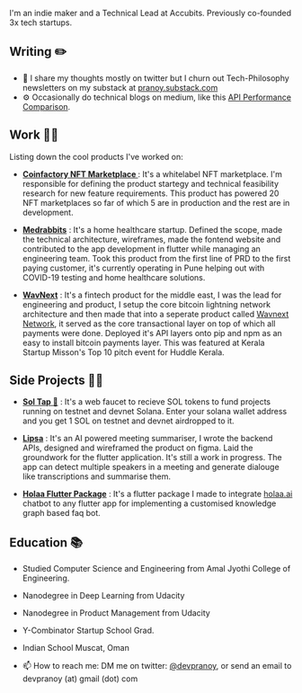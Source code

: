 I'm an indie maker and a Technical Lead at Accubits. Previously co-founded 3x tech startups. 


## Writing ✏️
 - 🤔 I share my thoughts mostly on twitter but I churn out Tech-Philosophy newsletters on my substack at [pranoy.substack.com](https://pranoy.substack.com)
 - ⚙️ Occasionally do technical blogs on medium, like this [API Performance Comparison](https://medium.com/innovation-incubator/rest-api-performance-comparison-python-vs-golang-dc4decbd0543). 



## Work 👨‍💻

Listing down the cool products I've worked on: 

- [<b>Coinfactory NFT Marketplace </b>](https://icoplatform.tech/whitelabel-nft-marketplace-platform.html) : It's a whitelabel NFT marketplace. I'm responsible for defining the product startegy and technical feasibility research for new feature requirements.  This product has powered 20 NFT marketplaces so far of which 5 are in production and the rest are in development.   

- [<b>Medrabbits</b>](https://www.medrabbits.com) : It's a home healthcare startup. Defined the scope, made the technical architecture, wireframes, made the fontend website and contributed to the app development in flutter while managing an engineering team. Took this product from the first line of PRD to the first paying customer, it's currently operating in Pune helping out with COVID-19 testing and home healthcare solutions. 

- [<b>WavNext</b>](https://wavnext.com) : It's a fintech product for the middle east, I was the lead for engineering and product, I setup the core bitcoin lightning network architecture and then made that into a seperate product called [Wavnext Network](https://wavnext.com/network), it served as the core transactional layer on top of which all payments were done. Deployed it's API layers onto pip and npm as an easy to install bitcoin payments layer. This was featured at Kerala Startup Misson's Top 10 pitch event for Huddle Kerala. 


## Side Projects 👨‍💻


- [<b>Sol Tap 🚰</b>](http://solanatap.com/) : It's a web faucet to recieve SOL tokens to fund projects running on testnet and devnet Solana. Enter your solana wallet address and you get 1 SOL on testnet and devnet airdropped to it. 

- [<b>Lipsa</b>](https://play.google.com/store/apps/details?id=com.lipsa.lipsa&hl=en_IN) : It's an AI powered meeting summariser, I wrote the backend APIs, designed and wireframed the product on figma. Laid the groundwork for the flutter application. It's still a work in progress. The app can detect multiple speakers in a meeting and generate dialouge like transcriptions and summarise them. 

- [<b>Holaa Flutter Package</b>](https://pub.dev/packages/holaa) : It's a flutter package I made to integrate [holaa.ai](https://www.holaa.ai) chatbot to any flutter app for implementing a customised knowledge graph based faq bot. 

## Education 📚

- Studied Computer Science and Engineering from Amal Jyothi College of Engineering. 
- Nanodegree in Deep Learning from Udacity
- Nanodegree in Product Management from Udacity
- Y-Combinator Startup School Grad. 
- Indian School Muscat, Oman



- 📫 How to reach me: DM me on twitter: [@devpranoy](https://www.twitter.com/devpranoy), or send an email to devpranoy (at) gmail (dot) com
<!--
**devpranoy/devpranoy** is a ✨ _special_ ✨ repository because its `README.md` (this file) appears on your GitHub profile.

Here are some ideas to get you started:

- 🔭 I’m currently working on ...
- 🌱 I’m currently learning ...
- 👯 I’m looking to collaborate on ...
- 🤔 I’m looking for help with ...
- 💬 Ask me about ...
- 📫 How to reach me: ...
- 😄 Pronouns: ...
- ⚡ Fun fact: ...
-->
